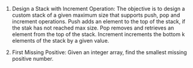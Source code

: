 1. Design a Stack with Increment Operation: The objective is to design a custom stack of a given maximum size that supports push, pop and increment operations. Push adds an element to the top of the stack, if the stak has not reached max size. Pop removes and retrieves an element from the top of the stack. Increment increments the bottom k elements of the stack by a given value. 

2. First Missing Positive: Given an integer array, find the smallest missing positive number.

